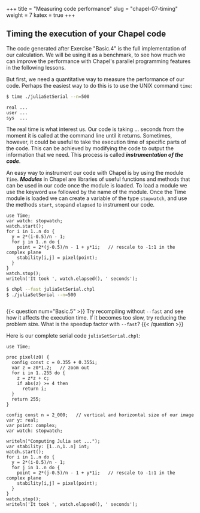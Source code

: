+++
title = "Measuring code performance"
slug = "chapel-07-timing"
weight = 7
katex = true
+++

## Timing the execution of your Chapel code

The code generated after Exercise "Basic.4" is the full implementation of our calculation. We will be using it
as a benchmark, to see how much we can improve the performance with Chapel's parallel programming features in
the following lessons.

But first, we need a quantitative way to measure the performance of our code. Perhaps the easiest way to do
this is to use the UNIX command `time`:

```sh
$ time ./juliaSetSerial --n=500
```
```chpl
real ...
user ...
sys	 ...
```

The real time is what interest us. Our code is taking ... seconds from the moment it is called at the command
line until it returns. Sometimes, however, it could be useful to take the execution time of specific parts of
the code. This can be achieved by modifying the code to output the information that we need. This process is
called **_instrumentation of the code_**.

An easy way to instrument our code with Chapel is by using the module `Time`. **_Modules_** in Chapel are
libraries of useful functions and methods that can be used in our code once the module is loaded. To load
a module we use the keyword `use` followed by the name of the module. Once the Time module is loaded we
can create a variable of the type `stopwatch`, and use the methods `start`, `stop`and `elapsed` to instrument
our code.

```chpl
use Time;
var watch: stopwatch;
watch.start();
for i in 1..n do {
  y = 2*(i-0.5)/n - 1;
  for j in 1..n do {
    point = 2*(j-0.5)/n - 1 + y*1i;   // rescale to -1:1 in the complex plane
    stability[i,j] = pixel(point);
  }
}
watch.stop();
writeln('It took ', watch.elapsed(), ' seconds');
```
```sh
$ chpl --fast juliaSetSerial.chpl
$ ./juliaSetSerial --n=500
```
```chpl
```

{{< question num="Basic.5" >}}
Try recompiling without `--fast` and see how it affects the execution time. If it becomes too slow, try
reducing the problem size. What is the speedup factor with `--fast`?
{{< /question >}}

Here is our complete serial code `juliaSetSerial.chpl`:

```chpl
use Time;

proc pixel(z0) {
  config const c = 0.355 + 0.355i;
  var z = z0*1.2;   // zoom out
  for i in 1..255 do {
    z = z*z + c;
    if abs(z) >= 4 then
      return i;
  }
  return 255;
}

config const n = 2_000;   // vertical and horizontal size of our image
var y: real;
var point: complex;
var watch: stopwatch;

writeln("Computing Julia set ...");
var stability: [1..n,1..n] int;
watch.start();
for i in 1..n do {
  y = 2*(i-0.5)/n - 1;
  for j in 1..n do {
    point = 2*(j-0.5)/n - 1 + y*1i;   // rescale to -1:1 in the complex plane
    stability[i,j] = pixel(point);
  }
}
watch.stop();
writeln('It took ', watch.elapsed(), ' seconds');
```
